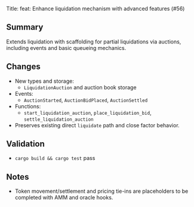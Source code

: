 Title: feat: Enhance liquidation mechanism with advanced features (#56)

## Summary
Extends liquidation with scaffolding for partial liquidations via auctions, including events and basic queueing mechanics.

## Changes
- New types and storage:
  - `LiquidationAuction` and auction book storage
- Events:
  - `AuctionStarted`, `AuctionBidPlaced`, `AuctionSettled`
- Functions:
  - `start_liquidation_auction`, `place_liquidation_bid`, `settle_liquidation_auction`
- Preserves existing direct `liquidate` path and close factor behavior.

## Validation
- `cargo build && cargo test` pass

## Notes
- Token movement/settlement and pricing tie-ins are placeholders to be completed with AMM and oracle hooks.
